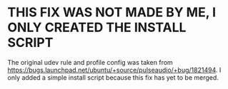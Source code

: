 # THIS FIX WAS NOT MADE BY ME, I ONLY CREATED THE INSTALL SCRIPT
The original udev rule and profile config was taken from https://bugs.launchpad.net/ubuntu/+source/pulseaudio/+bug/1821494. I only added a simple install script because this fix has yet to be merged.